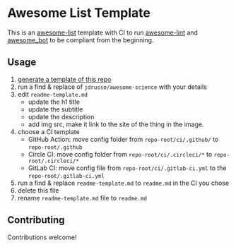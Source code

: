 # Awesome List Template

This is an [awesome-list](https://github.com/sindresorhus/awesome) template with
CI to run [awesome-lint](https://github.com/sindresorhus/awesome-lint) and
[awesome_bot](https://github.com/dkhamsing/awesome_bot) to be compliant from the
beginning.

## Usage

1. [generate a template of this repo](https://github.com/jthegedus/awesome-list-template/generate)
2. run a find & replace of `jdrusso/awesome-science` with your details
3. edit `readme-template.md`
   - update the h1 title
   - update the subtitle
   - update the description
   - add img src, make it link to the site of the thing in the image.
4. choose a CI template
   - GitHub Action: move config folder from `repo-root/ci/.github/` to
     `repo-root/.github`
   - Circle CI: move config folder from `repo-root/ci/.circleci/*` to
     `repo-root/.circleci/*`
   - GitLab CI: move config file from `repo-root/ci/.gitlab-ci.yml` to the
     `repo-root/.gitlab-ci.yml`
5. run a find & replace `readme-template.md` to `readme.md` in the CI you chose
5. delete this file
6. rename `readme-template.md` file to `readme.md`

## Contributing

Contributions welcome!
